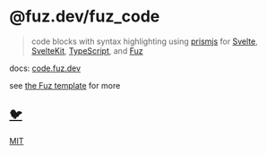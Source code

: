 # @fuz.dev/fuz_code

> code blocks with syntax highlighting using
> [prismjs](https://github.com/PrismJS/prism) for
> [Svelte](https://github.com/sveltejs/svelte),
> [SvelteKit](https://github.com/sveltejs/kit),
> [TypeScript](https://github.com/microsoft/typescript),
> and [Fuz](https://github.com/fuz-dev/fuz)

docs:
[code.fuz.dev](https://code.fuz.dev/)

see [the Fuz template](https://github.com/fuz-dev/template) for more

## [🐦](https://wikipedia.org/wiki/Free_and_open-source_software)

[MIT](LICENSE)
